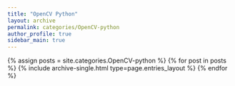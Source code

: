 ```yaml
---
title: "OpenCV Python"
layout: archive
permalink: categories/OpenCV-python
author_profile: true
sidebar_main: true
---
```



{% assign posts = site.categories.OpenCV-python %}
{% for post in posts %} {% include archive-single.html type=page.entries_layout %} {% endfor %}